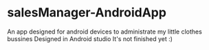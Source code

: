 # salesManager-AndroidApp
An app designed for android devices to administrate my little clothes bussines
Designed in Android studio
It's not finished yet :)
